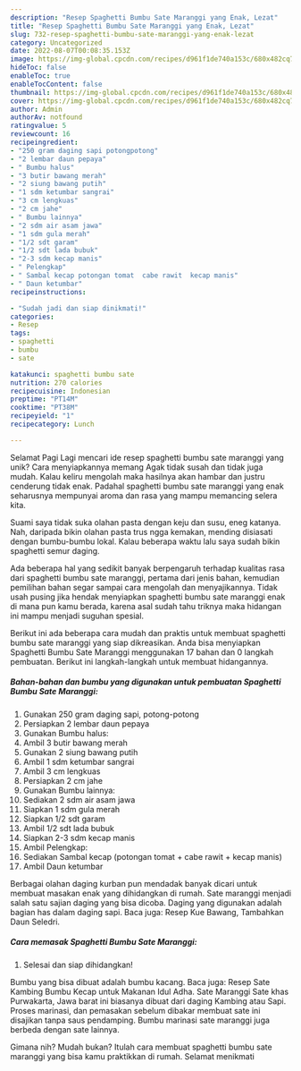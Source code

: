 ```yaml
---
description: "Resep Spaghetti Bumbu Sate Maranggi yang Enak, Lezat"
title: "Resep Spaghetti Bumbu Sate Maranggi yang Enak, Lezat"
slug: 732-resep-spaghetti-bumbu-sate-maranggi-yang-enak-lezat
category: Uncategorized
date: 2022-08-07T00:08:35.153Z
image: https://img-global.cpcdn.com/recipes/d961f1de740a153c/680x482cq70/spaghetti-bumbu-sate-maranggi-foto-resep-utama.jpg
hideToc: false
enableToc: true
enableTocContent: false
thumbnail: https://img-global.cpcdn.com/recipes/d961f1de740a153c/680x482cq70/spaghetti-bumbu-sate-maranggi-foto-resep-utama.jpg
cover: https://img-global.cpcdn.com/recipes/d961f1de740a153c/680x482cq70/spaghetti-bumbu-sate-maranggi-foto-resep-utama.jpg
author: Admin
authorAv: notfound
ratingvalue: 5
reviewcount: 16
recipeingredient:
- "250 gram daging sapi potongpotong"
- "2 lembar daun pepaya"
- " Bumbu halus"
- "3 butir bawang merah"
- "2 siung bawang putih"
- "1 sdm ketumbar sangrai"
- "3 cm lengkuas"
- "2 cm jahe"
- " Bumbu lainnya"
- "2 sdm air asam jawa"
- "1 sdm gula merah"
- "1/2 sdt garam"
- "1/2 sdt lada bubuk"
- "2-3 sdm kecap manis"
- " Pelengkap"
- " Sambal kecap potongan tomat  cabe rawit  kecap manis"
- " Daun ketumbar"
recipeinstructions:

- "Sudah jadi dan siap dinikmati!"
categories:
- Resep
tags:
- spaghetti
- bumbu
- sate

katakunci: spaghetti bumbu sate 
nutrition: 270 calories
recipecuisine: Indonesian
preptime: "PT14M"
cooktime: "PT38M"
recipeyield: "1"
recipecategory: Lunch

---
```



Selamat Pagi Lagi mencari ide resep spaghetti bumbu sate maranggi yang unik? Cara menyiapkannya memang Agak tidak susah dan tidak juga mudah. Kalau keliru mengolah maka hasilnya akan hambar dan justru cenderung tidak enak. Padahal spaghetti bumbu sate maranggi yang enak seharusnya mempunyai aroma dan rasa yang mampu memancing selera kita.


Suami saya tidak suka olahan pasta dengan keju dan susu, eneg katanya. Nah, daripada bikin olahan pasta trus ngga kemakan, mending disiasati dengan bumbu-bumbu lokal. Kalau beberapa waktu lalu saya sudah bikin spaghetti semur daging.

Ada beberapa hal yang sedikit banyak berpengaruh terhadap kualitas rasa dari spaghetti bumbu sate maranggi, pertama dari jenis bahan, kemudian pemilihan bahan segar sampai cara mengolah dan menyajikannya. Tidak usah pusing jika hendak menyiapkan spaghetti bumbu sate maranggi enak di mana pun kamu berada, karena asal sudah tahu triknya maka hidangan ini mampu menjadi suguhan spesial.


Berikut ini ada beberapa cara mudah dan praktis untuk membuat spaghetti bumbu sate maranggi yang siap dikreasikan. Anda bisa menyiapkan Spaghetti Bumbu Sate Maranggi menggunakan 17 bahan dan 0 langkah pembuatan. Berikut ini langkah-langkah untuk membuat hidangannya.

<!--inarticleads1-->

##### Bahan-bahan dan bumbu yang digunakan untuk pembuatan Spaghetti Bumbu Sate Maranggi:

1. Gunakan 250 gram daging sapi, potong-potong
1. Persiapkan 2 lembar daun pepaya
1. Gunakan  Bumbu halus:
1. Ambil 3 butir bawang merah
1. Gunakan 2 siung bawang putih
1. Ambil 1 sdm ketumbar sangrai
1. Ambil 3 cm lengkuas
1. Persiapkan 2 cm jahe
1. Gunakan  Bumbu lainnya:
1. Sediakan 2 sdm air asam jawa
1. Siapkan 1 sdm gula merah
1. Siapkan 1/2 sdt garam
1. Ambil 1/2 sdt lada bubuk
1. Siapkan 2-3 sdm kecap manis
1. Ambil  Pelengkap:
1. Sediakan  Sambal kecap (potongan tomat + cabe rawit + kecap manis)
1. Ambil  Daun ketumbar


Berbagai olahan daging kurban pun mendadak banyak dicari untuk membuat masakan enak yang dihidangkan di rumah. Sate maranggi menjadi salah satu sajian daging yang bisa dicoba. Daging yang digunakan adalah bagian has dalam daging sapi. Baca juga: Resep Kue Bawang, Tambahkan Daun Seledri. 

<!--inarticleads2-->

##### Cara memasak Spaghetti Bumbu Sate Maranggi:


1. Selesai dan siap dihidangkan!

Bumbu yang bisa dibuat adalah bumbu kacang. Baca juga: Resep Sate Kambing Bumbu Kecap untuk Makanan Idul Adha. Sate Maranggi Sate khas Purwakarta, Jawa barat ini biasanya dibuat dari daging Kambing atau Sapi. Proses marinasi, dan pemasakan sebelum dibakar membuat sate ini disajikan tanpa saus pendamping. Bumbu marinasi sate maranggi juga berbeda dengan sate lainnya. 

Gimana nih? Mudah bukan? Itulah cara membuat spaghetti bumbu sate maranggi yang bisa kamu praktikkan di rumah. Selamat menikmati
